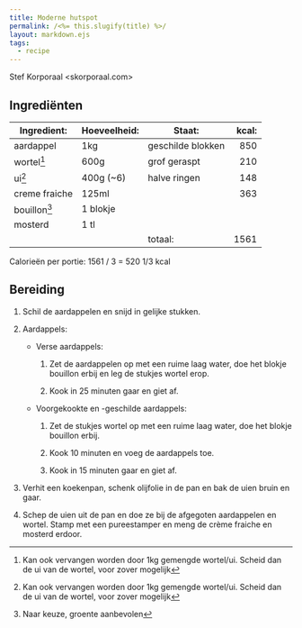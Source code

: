 ```yaml
---
title: Moderne hutspot
permalink: /<%= this.slugify(title) %>/
layout: markdown.ejs
tags:
  - recipe
---
```


Stef Korporaal <skorporaal.com>

## Ingrediënten

| Ingredient:   | Hoeveelheid: | Staat:            | kcal: |
| ------------- | ------------ | ----------------- | ----: |
| aardappel     | 1kg          | geschilde blokken |   850 |
| wortel[^1]    | 600g         | grof geraspt      |   210 |
| ui[^1]        | 400g (~6)    | halve ringen      |   148 |
| creme fraiche | 125ml        |                   |   363 |
| bouillon[^2]  | 1 blokje     |                   |       |
| mosterd       | 1 tl         |                   |       |
|               |              | totaal:           |  1561 |

[^1]: Kan ook vervangen worden door 1kg gemengde wortel/ui. Scheid dan de ui van de wortel, voor zover mogelijk
[^2]: Naar keuze, groente aanbevolen

Calorieën per portie: 1561 / 3 = 520 1/3 kcal

## Bereiding

1. Schil de aardappelen en snijd in gelijke stukken.

1. Aardappels:

   - Verse aardappels:

     1. Zet de aardappelen op met een ruime laag water, doe het blokje bouillon erbij en leg de stukjes wortel erop.

     1. Kook in 25 minuten gaar en giet af.

   - Voorgekookte en -geschilde aardappels:

     1. Zet de stukjes wortel op met een ruime laag water, doe het blokje bouillon erbij.

     1. Kook 10 minuten en voeg de aardappels toe.

     1. Kook in 15 minuten gaar en giet af.

1. Verhit een koekenpan, schenk olijfolie in de pan en bak de uien bruin en gaar.

1. Schep de uien uit de pan en doe ze bij de afgegoten aardappelen en wortel. Stamp met een pureestamper en meng de crème fraiche en mosterd erdoor.
